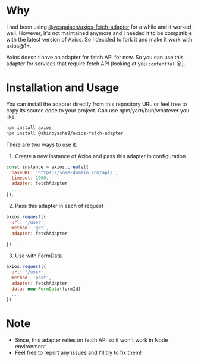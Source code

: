 # Why

I had been using [@vespaiach/axios-fetch-adapter](https://github.com/vespaiach/axios-fetch-adapter) for a while and it worked well. However, it's not maintained anymore and I needed it to be compatible with the latest version of Axios. So I decided to fork it and make it work with axios@1+.

Axios doesn't have an adapter for fetch API for now. So you can use this adapter for services that require fetch API (looking at you `contentful` 😒).

# Installation and Usage

You can install the adapter directly from this repository URL or feel free to copy its source code to your project. Can use npm/yarn/bun/whatever you like.

```sh
npm install axios
npm install @shiroyasha9/axios-fetch-adapter
```

There are two ways to use it:

1.  Create a new instance of Axios and pass this adapter in configuration

```js
const instance = axios.create({
  baseURL: 'https://some-domain.com/api/',
  timeout: 1000,
  adapter: fetchAdapter
  ....
});
```

2.  Pass this adapter in each of request

```js
axios.request({
  url: '/user',
  method: 'get',
  adapter: fetchAdapter
  ...
})
```

3.  Use with FormData

```js
axios.request({
  url: '/user',
  method: 'post',
  adapter: fetchAdapter
  data: new FormData(formId)
  ...
})
```

# Note

- Since, this adapter relies on fetch API so it won't work in Node environment
- Feel free to report any issues and I'll try to fix them!
